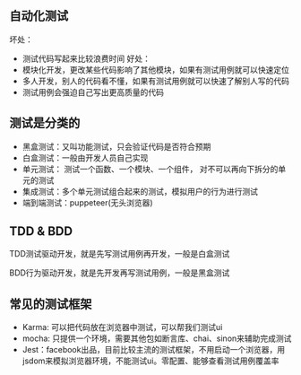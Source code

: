 ## 自动化测试
坏处：
- 测试代码写起来比较浪费时间
好处：
- 模块化开发，更改某些代码影响了其他模块，如果有测试用例就可以快速定位
- 多人开发，别人的代码看不懂，如果有测试用例就可以快速了解别人写的代码
- 测试用例会强迫自己写出更高质量的代码

## 测试是分类的
- 黑盒测试：又叫功能测试，只会验证代码是否符合预期
- 白盒测试：一般由开发人员自己实现
- 单元测试： 测试一个函数、一个模块、一个组件， 对不可以再向下拆分的单元的测试
- 集成测试：多个单元测试组合起来的测试，模拟用户的行为进行测试
- 端到端测试：puppeteer(无头浏览器)

## TDD & BDD

TDD测试驱动开发，就是先写测试用例再开发，一般是白盒测试

BDD行为驱动开发，就是先开发再写测试用例，一般是黑盒测试

## 常见的测试框架
- Karma: 可以把代码放在浏览器中测试，可以帮我们测试ui
- mocha: 只提供一个环境，需要其他包如断言库、chai、sinon来辅助完成测试
- Jest：facebook出品，目前比较主流的测试框架，不用启动一个浏览器，用jsdom来模拟浏览器环境，不能测试ui。零配置、能够查看测试用例覆盖率
